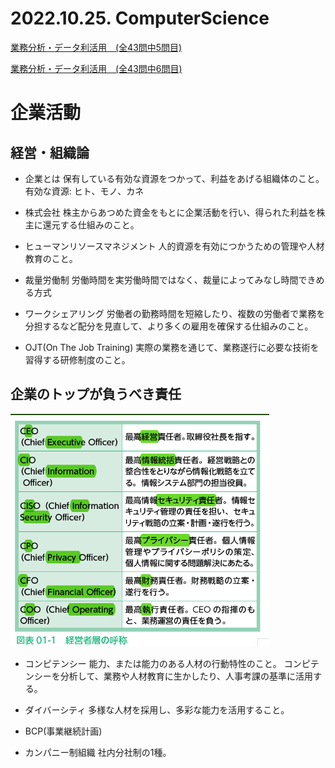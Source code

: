 # 2022.10.25. ComputerScience

[業務分析・データ利活用　(全43問中5問目)](https://www.itpassportsiken.com/bunya.php?m=1&s=2&no=5)

[業務分析・データ利活用　(全43問中6問目)](https://www.itpassportsiken.com/bunya.php?m=1&s=2&no=6)

# 企業活動

## 経営・組織論

* 企業とは
保有している有効な資源をつかって、利益をあげる組織体のこと。
有効な資源: ヒト、モノ、カネ

* 株式会社
株主からあつめた資金をもとに企業活動を行い、得られた利益を株主に還元する仕組みのこと。

* ヒューマンリソースマネジメント
人的資源を有効につかうための管理や人材教育のこと。

* 裁量労働制
労働時間を実労働時間ではなく、裁量によってみなし時間できめる方式

* ワークシェアリング
労働者の勤務時間を短縮したり、複数の労働者で業務を分担するなど配分を見直して、より多くの雇用を確保する仕組みのこと。

* OJT(On The Job Training)
実際の業務を通じて、業務遂行に必要な技術を習得する研修制度のこと。

## 企業のトップが負うべき責任

![](2022-10-25-11-41-40.png)

* コンピテンシー
能力、または能力のある人材の行動特性のこと。
コンピテンシーを分析して、業務や人材教育に生かしたり、人事考課の基準に活用する。

* ダイバーシティ
多様な人材を採用し、多彩な能力を活用すること。

* BCP(事業継続計画)

* カンパニー制組織
社内分社制の1種。
